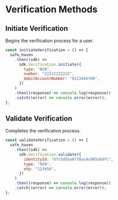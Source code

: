 # Verification Methods

## Initiate Verification

Begins the verification process for a user.

```javascript
const initiateVerification = () => {
  safe_haven
    .then((sdk) =>
      sdk.Verification.initiate({
        type: "NIN",
        number: "22222222222",
        debitAccountNumber: "0123456789",
      })
    )
    .then((response) => console.log(response))
    .catch((error) => console.error(error));
};
```

## Validate Verification

Completes the verification process.

```javascript
const validateVerification = () => {
  safe_haven
    .then((sdk) =>
      sdk.Verification.validate({
        identityId: "67c5d5ba6f78ac4c885abdfc",
        type: "NIN",
        otp: "123456",
      })
    )
    .then((response) => console.log(response))
    .catch((error) => console.error(error));
};
```
